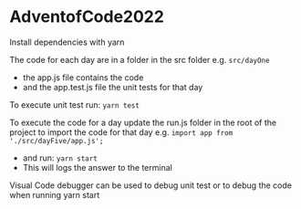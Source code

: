 # AdventofCode2022

Install dependencies with yarn

The code for each day are in a folder in the src folder e.g. `src/dayOne`
- the app.js file contains the code
- and the app.test.js file the unit tests for that day

To execute unit test run: `yarn test`

To execute the code for a day update the run.js folder in the root of the project to import the code for that day 
e.g. `import app from './src/dayFive/app.js';`
- and run: `yarn start`
- This will logs the answer to the terminal

Visual Code debugger can be used to debug unit test or to debug the code when running yarn start

